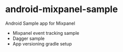 # android-mixpanel-sample
Android Sample app for Mixpanel

- Mixpanel event tracking sample
- Dagger sample
- App versioning gradle setup
